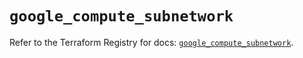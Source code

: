 # `google_compute_subnetwork`

Refer to the Terraform Registry for docs: [`google_compute_subnetwork`](https://registry.terraform.io/providers/hashicorp/google/5.15.0/docs/resources/compute_subnetwork).
